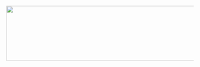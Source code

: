 <div align="center">
	<br>
	<img src="https://raw.githubusercontent.com/matchai/matchai/master/header.svg" width="800" height="148">
	<br>
</div>
